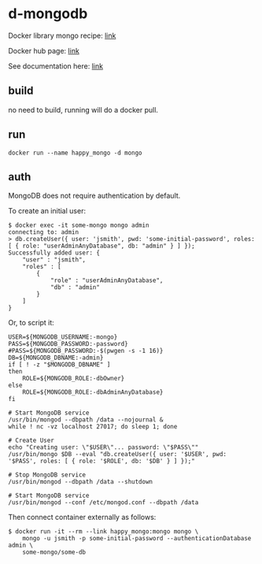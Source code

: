 # d-mongodb

Docker library mongo recipe: [link](https://github.com/docker-library/mongo)

Docker hub page: [link](https://hub.docker.com/_/mongo/)

See documentation here: [link](https://github.com/docker-library/docs/tree/master/mongo)

## build

no need to build, running will do a docker pull.

## run

```
docker run --name happy_mongo -d mongo
```

## auth

MongoDB does not require authentication by default.

To create an initial user:

```
$ docker exec -it some-mongo mongo admin
connecting to: admin
> db.createUser({ user: 'jsmith', pwd: 'some-initial-password', roles: [ { role: "userAdminAnyDatabase", db: "admin" } ] });
Successfully added user: {
    "user" : "jsmith",
    "roles" : [
        {
            "role" : "userAdminAnyDatabase",
            "db" : "admin"
        }
    ]
}
```

Or, to script it:

```
USER=${MONGODB_USERNAME:-mongo}
PASS=${MONGODB_PASSWORD:-password}
#PASS=${MONGODB_PASSWORD:-$(pwgen -s -1 16)}
DB=${MONGODB_DBNAME:-admin}
if [ ! -z "$MONGODB_DBNAME" ]
then
    ROLE=${MONGODB_ROLE:-dbOwner}
else
    ROLE=${MONGODB_ROLE:-dbAdminAnyDatabase}
fi

# Start MongoDB service
/usr/bin/mongod --dbpath /data --nojournal &
while ! nc -vz localhost 27017; do sleep 1; done

# Create User
echo "Creating user: \"$USER\"... password: \"$PASS\""
/usr/bin/mongo $DB --eval "db.createUser({ user: '$USER', pwd: '$PASS', roles: [ { role: '$ROLE', db: '$DB' } ] });"

# Stop MongoDB service
/usr/bin/mongod --dbpath /data --shutdown

# Start MongoDB service
/usr/bin/mongod --conf /etc/mongod.conf --dbpath /data 
```

Then connect container externally as follows:

```
$ docker run -it --rm --link happy_mongo:mongo mongo \
	mongo -u jsmith -p some-initial-password --authenticationDatabase admin \
	some-mongo/some-db
```
